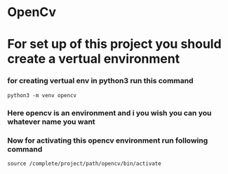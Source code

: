 # OpenCv

# For set up of this project you should create a vertual environment 
### for creating vertual env in python3 run this command
```
python3 -m venv opencv
```
### Here opencv is an environment and i you wish you can you whatever name you want

### Now for activating this opencv environment run following command
```
source /complete/project/path/opencv/bin/activate
```
